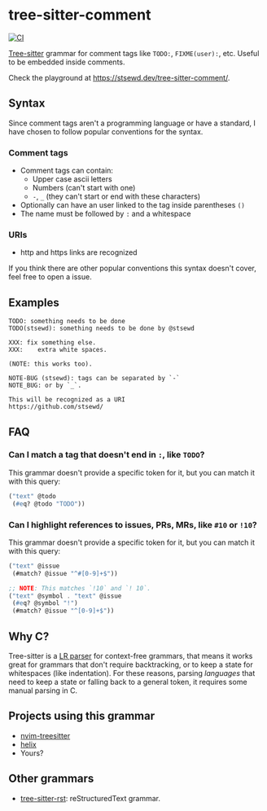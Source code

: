# tree-sitter-comment

[![CI](https://github.com/stsewd/tree-sitter-comment/workflows/CI/badge.svg)](https://github.com/stsewd/tree-sitter-comment/actions?query=workflow%3ACI+branch%3Amaster)

[Tree-sitter](https://github.com/tree-sitter/tree-sitter) grammar for comment tags like `TODO:`, `FIXME(user):`, etc.
Useful to be embedded inside comments.

Check the playground at <https://stsewd.dev/tree-sitter-comment/>.

## Syntax

Since comment tags aren't a programming language or have a standard,
I have chosen to follow popular conventions for the syntax.

### Comment tags

* Comment tags can contain:
  - Upper case ascii letters
  - Numbers (can't start with one)
  - `-`, `_` (they can't start or end with these characters)
* Optionally can have an user linked to the tag inside parentheses `()`
* The name must be followed by `:` and a whitespace

### URIs

* http and https links are recognized

If you think there are other popular conventions this syntax doesn't cover,
feel free to open a issue.

## Examples

```
TODO: something needs to be done
TODO(stsewd): something needs to be done by @stsewd

XXX: fix something else.
XXX:    extra white spaces.

(NOTE: this works too).

NOTE-BUG (stsewd): tags can be separated by `-`
NOTE_BUG: or by `_`.

This will be recognized as a URI
https://github.com/stsewd/
```

## FAQ

### Can I match a tag that doesn't end in `:`, like `TODO`?

This grammar doesn't provide a specific token for it,
but you can match it with this query:

```scm
("text" @todo
 (#eq? @todo "TODO"))
```

### Can I highlight references to issues, PRs, MRs, like `#10` or `!10`?

This grammar doesn't provide a specific token for it,
but you can match it with this query:

```scm
("text" @issue
 (#match? @issue "^#[0-9]+$"))

;; NOTE: This matches `!10` and `! 10`.
("text" @symbol . "text" @issue
 (#eq? @symbol "!")
 (#match? @issue "^[0-9]+$"))
```

## Why C?

Tree-sitter is a [LR parser](https://en.wikipedia.org/wiki/LR_parser) for context-free grammars,
that means it works great for grammars that don't require backtracking,
or to keep a state for whitespaces (like indentation).
For these reasons, parsing _languages_ that need to keep a state or falling back to a general token,
it requires some manual parsing in C.

## Projects using this grammar

- [nvim-treesitter](https://github.com/nvim-treesitter/nvim-treesitter)
- [helix](https://github.com/helix-editor/helix)
- Yours?

## Other grammars

- [tree-sitter-rst](https://github.com/stsewd/tree-sitter-rst): reStructuredText grammar.
